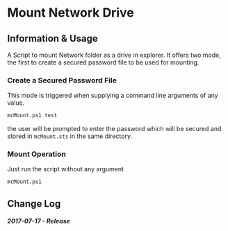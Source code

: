 # Mount Network Drive
## Information & Usage 

A Script to mount Network folder as a drive in explorer. It offers two mode, the first to create a secured password file to be used for mounting.

### Create a Secured Password File

This mode is triggered when supplying a command line arguments of any value.

```sh
mcMount.ps1 test
```

the user will be prompted to enter the password which will be secured and stored in `mcMount.sts` in the same directory.

### Mount Operation

Just run the script without any argument

```sh
mcMount.ps1
```

## Change Log

##### 2017-07-17 - Release